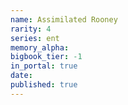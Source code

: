 ```yaml
---
name: Assimilated Rooney
rarity: 4
series: ent
memory_alpha:
bigbook_tier: -1
in_portal: true
date:
published: true
---
```



